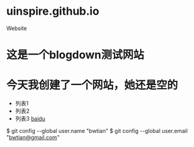 # uinspire.github.io
Website

# 这是一个blogdown测试网站
# 今天我创建了一个网站，她还是空的

- 列表1
- 列表2
- 列表3
[baidu](www.baidu.com)

$ git config --global user.name "bwtian"
$ git config --global user.email "bwtian@gmail.com"
